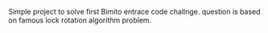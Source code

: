 Simple project to solve first Bimito entrace code challnge.
question is based on famous lock rotation algorithm problem.
